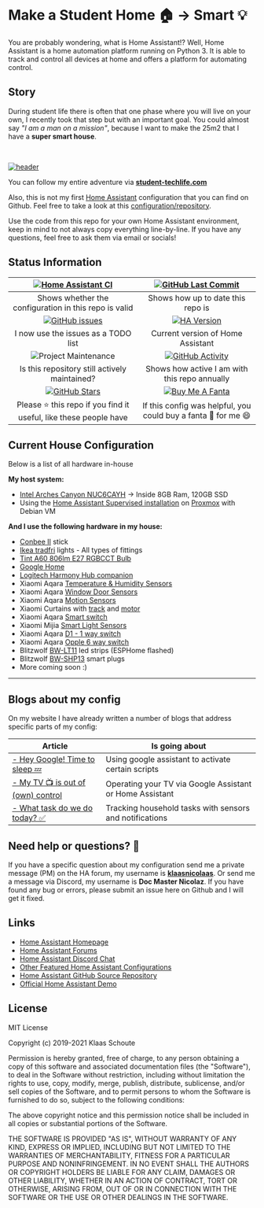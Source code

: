 # Make a Student Home 🏠 -> Smart 💡

You are probably wondering, what is Home Assistant!? Well, Home Assistant is a home automation platform running on Python 3. It is able to track and control all devices at home and offers a platform for automating control.

## Story

During student life there is often that one phase where you will live on your own, I recently took that step but with an important goal. You could almost say *"I am a man on a mission"*, because I want to make the 25m2 that I have a **super smart house**.

&nbsp;

[![header](/extras/img/student-techlife-big.jpg "header")](https://student-techlife.com)

You can follow my entire adventure via **[student-techlife.com][techlife]**

Also, this is not my first [Home Assistant][home-assistant] configuration that you can find on Github.
Feel free to take a look at this [configuration/repository][smarthome].

Use the code from this repo for your own Home Assistant environment, keep in mind to not always copy everything line-by-line. If you have any questions, feel free to ask them via email or socials!

## Status Information

| [![Home Assistant CI][homeassistantci-shield]][homeassistantci] | [![GitHub Last Commit][last-commit-shield]][commits]|
|:---:|:---:|
|  Shows whether the configuration in this repo is valid | Shows how up to date this repo is |
| [![GitHub issues][issues-shield]][issues] | [![HA Version][ha-version-shield]][home-assistant] |
| I now use the issues as a TODO list | Current version of Home Assistant |
| ![Project Maintenance][maintenance-shield] | [![GitHub Activity][commits-shield]][commits] |
| Is this repository still actively maintained? | Shows how active I am with this repo annually |
| [![GitHub Stars][stars-shield]][stars] | [![Buy Me A Fanta][paypal-shield]][paypal] |
| Please :star: this repo if you find it useful, like these people have | If this config was helpful, you could buy a fanta :tropical_drink: for me :smile: |

## Current House Configuration

Below is a list of all hardware in-house

**My host system:**

- [Intel Arches Canyon NUC6CAYH][intelnuc] -> Inside 8GB Ram, 120GB SSD
- Using the [Home Assistant Supervised installation][ha-supervised] on [Proxmox][proxmox] with Debian VM

**And I use the following hardware in my house:**

- [Conbee II][conbee] stick
- [Ikea tradfri][tradfri] lights - All types of fittings
- [Tint A60 806lm E27 RGBCCT Bulb][tint_E27]
- [Google Home][google_home]
- [Logitech Harmony Hub companion][harmony]
- Xiaomi Aqara [Temperature & Humidity Sensors][xiaomi_temp]
- Xiaomi Aqara [Window Door Sensors][xiaomi_door]
- Xiaomi Aqara [Motion Sensors][xiaomi_motion]
- Xiaomi Curtains with [track][xiaomi_curtains_track] and [motor][xiaomi_curtains_motor]
- Xiaomi Aqara [Smart switch][xiaomi_switch]
- Xiaomi Mijia [Smart Light Sensors][xiaomi_light_sensor]
- Xiaomi Aqara [D1 - 1 way switch][xiaomi_d1_1way_switch]
- Xiaomi Aqara [Opple 6 way switch][opple_switch]
- Blitzwolf [BW-LT11][bw-lt11] led strips (ESPHome flashed)
- Blitzwolf [BW-SHP13][bw-shp13] smart plugs
- More coming soon :)

---

## Blogs about my config

On my website I have already written a number of blogs that address specific parts of my config:

| Article | Is going about |
| -- | -- |
| [- Hey Google! Time to sleep 💤][sleep] | Using google assistant to activate certain scripts |
| [- My TV 📺 is out of (own) control][tv] | Operating your TV via Google Assistant or Home Assistant |
| [- What task do we do today? ✅][household] | Tracking household tasks with sensors and notifications |

## Need help or questions? 🤔

If you have a specific question about my configuration send me a private message (PM) on the HA forum, my username is **[klaasnicolaas](https://community.home-assistant.io/u/klaasnicolaas)**. Or send me a message via Discord, my username is **Doc Master Nicolaz**. If you have found any bug or errors, please submit an issue here on Github and I will get it fixed.

## Links

- [Home Assistant Homepage](<https://home-assistant.io/>)
- [Home Assistant Forums](<https://community.home-assistant.io/>)
- [Home Assistant Discord Chat](<https://discord.gg/c5DvZ4e>)
- [Other Featured Home Assistant Configurations](<https://home-assistant.io/cookbook/>)
- [Home Assistant GitHub Source Repository](<https://github.com/home-assistant/home-assistant>)
- [Official Home Assistant Demo](<https://home-assistant.io/demo/>)

## License

MIT License

Copyright (c) 2019-2021 Klaas Schoute

Permission is hereby granted, free of charge, to any person obtaining a copy
of this software and associated documentation files (the "Software"), to deal
in the Software without restriction, including without limitation the rights
to use, copy, modify, merge, publish, distribute, sublicense, and/or sell
copies of the Software, and to permit persons to whom the Software is
furnished to do so, subject to the following conditions:

The above copyright notice and this permission notice shall be included in all
copies or substantial portions of the Software.

THE SOFTWARE IS PROVIDED "AS IS", WITHOUT WARRANTY OF ANY KIND, EXPRESS OR
IMPLIED, INCLUDING BUT NOT LIMITED TO THE WARRANTIES OF MERCHANTABILITY,
FITNESS FOR A PARTICULAR PURPOSE AND NONINFRINGEMENT. IN NO EVENT SHALL THE
AUTHORS OR COPYRIGHT HOLDERS BE LIABLE FOR ANY CLAIM, DAMAGES OR OTHER
LIABILITY, WHETHER IN AN ACTION OF CONTRACT, TORT OR OTHERWISE, ARISING FROM,
OUT OF OR IN CONNECTION WITH THE SOFTWARE OR THE USE OR OTHER DEALINGS IN THE
SOFTWARE.

[commits-shield]: https://img.shields.io/github/commit-activity/y/klaasnicolaas/student-homeassistant-config.svg
[last-commit-shield]: https://img.shields.io/github/last-commit/klaasnicolaas/Student-homeassistant-config.svg?color=blue&style=plasticr
[stars-shield]: https://img.shields.io/github/stars/klaasnicolaas/Student-homeassistant-config.svg
[ha-version-shield]: https://img.shields.io/badge/Home%20Assistant-2021.9-blue.svg
[maintenance-shield]: https://img.shields.io/maintenance/yes/2021.svg
[homeassistantci-shield]: https://github.com/klaasnicolaas/Student-homeassistant-config/actions/workflows/home_assistant.yml/badge.svg
[paypal-shield]: https://img.shields.io/badge/BuyMeAFanta-Paypal-orange.svg
[issues-shield]: https://img.shields.io/github/issues/klaasnicolaas/Student-homeassistant-config.svg

[commits]: https://github.com/klaasnicolaas/Student-homeassistant-config/commits/master
[stars]: https://github.com/klaasnicolaas/Student-homeassistant-config/stargazers
[home-assistant]: https://home-assistant.io
[homeassistantci]: https://github.com/klaasnicolaas/Student-homeassistant-config/actions/workflows/home_assistant.yml
[paypal]: https://www.paypal.me/dexterfpv
[issues]: https://github.com/klaasnicolaas/Student-homeassistant-config/issues
[smarthome]: https://github.com/klaasnicolaas/Smarthome-homeassistant-config
[techlife]: https://student-techlife.com/
[ha-supervised]: https://github.com/home-assistant/supervised-installer
[intelnuc]: https://www.intel.com/content/www/us/en/products/boards-kits/nuc/kits/nuc6cayh.html
[conbee]: https://www.phoscon.de/en/conbee2
[ubuntu-server]: https://www.ubuntu.com/download/server
[tradfri]: https://www.ikea.com/nl/nl/catalog/products/80365270/
[proxmox]: https://www.proxmox.com/en/
[xiaomi_temp]: https://www.banggood.com/Original-Xiaomi-Aqara-Atmos-Version-Temperature-Humidity-Sensor-Smart-Home-Thermometer-Hygrometer-p-1148666.html?rmmds=myorder&cur_warehouse=GWTR
[xiaomi_door]: https://www.banggood.com/Original-Xiaomi-Aqara-Zig_Bee-Version-Window-Door-Sensor-Smart-Home-Kit-Remote-Alarm-p-1149705.html?rmmds=myorder&cur_warehouse=GWTR
[harmony]: https://www.logitech.com/nl-nl/product/harmony-companion
[google_home]: https://store.google.com/nl/product/google_home
[xiaomi_curtains_track]: https://nl.aliexpress.com/item/3-5-M-Xiaomi-Super-Stille-Elektrische-Gordijn-Track-voor-Mijia-Aqara-Motor-Automatische-Gordijn-Rails/32922713008.html?spm=a2g0s.9042311.0.0.1cf94c4d06j07R
[xiaomi_curtains_motor]: https://nl.aliexpress.com/item/Xiaomi-Aqara-Smart-Gordijn-Motor-Intelligente-Zigbee-Wifi-Voor-xiaomi-Smart-Home-Apparaat-Draadloze-Afstandsbediening-Via/32872671734.html?spm=a2g0s.9042311.0.0.1cf94c4d06j07R
[xiaomi_motion]: https://www.banggood.com/Original-Aqara-Zig_Bee-Wireless-Human-Body-PIR-Sensor-Smart-Home-Kit-From-Xiaomi-Eco-System-p-1177007.html
[xiaomi_switch]: https://www.banggood.com/Original-Xiaomi-Aqara-Smart-Wireless-Switch-Smart-Home-Kit-Remote-Control-Touch-Switch-p-1224921.html
[opple_switch]: https://www.banggood.com/Aqara-x-OPPLE-ZigBee-3_0-HomeKit-Version-Wireless-Smart-Switch-Work-With-HomeKit-From-Eco-system-p-1590410.html
[bw-lt11]: https://www.banggood.com/BlitzWolf-BW-LT11-2M5M-Smart-APP-Control-RGBW-LED-Light-Strip-Kit-Work-With-Amazon-Alexa-Google-Assistant-p-1390470.html?rmmds=search
[bw-shp13]: https://www.banggood.com/BlitzWolf-BW-SHP13-Zigbee-3_0-Smart-WIFI-Socket-16A-EU-Plug-Electricity-Metering-APP-Remote-Controller-Timer-Work-with-Amazon-Alexa-Google-Home-p-1679992.html
[xiaomi_light_sensor]: https://nl.aliexpress.com/item/4000476379615.html?spm=a2g0s.9042311.0.0.5cdf4c4dK3J0n2
[xiaomi_d1_1way_switch]: https://www.banggood.com/Aqara-D1-1-Gang-or-2-Gang-ZigBee-Smart-Wireless-Switch-APP-Remote-Control-Timer-Work-with-APP-HomeKit-p-1644321.html?rmmds=search&ID=6265280&cur_warehouse=CN
[tint_E27]: https://zigbee.blakadder.com/Muller_Licht_404000.html

[sleep]: https://student-techlife.com/2019/05/16/hey-google-time-to-sleep/
[tv]: https://student-techlife.com/2019/06/02/my-tv-is-out-of-own-control/
[household]: https://student-techlife.com/2019/07/09/what-task-do-we-do-today/

